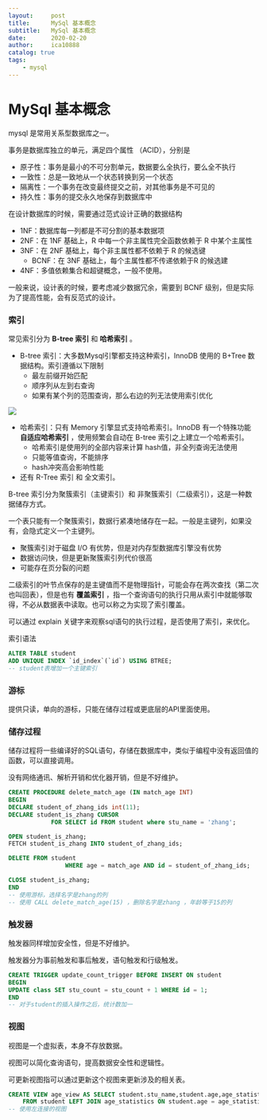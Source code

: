 ```yaml
---
layout:     post
title:      MySql 基本概念
subtitle:   MySql 基本概念
date:       2020-02-20
author:     ica10888
catalog: true
tags:
    - mysql
---
```


# MySql 基本概念

mysql 是常用关系型数据库之一。

事务是数据库独立的单元，满足四个属性 （ACID），分别是

- 原子性：事务是最小的不可分割单元，数据要么全执行，要么全不执行
- 一致性：总是一致地从一个状态转换到另一个状态
- 隔离性：一个事务在改变最终提交之前，对其他事务是不可见的
- 持久性：事务的提交永久地保存到数据库中

在设计数据库的时候，需要通过范式设计正确的数据结构

- 1NF：数据库每一列都是不可分割的基本数据项
- 2NF：在 1NF 基础上，R 中每一个非主属性完全函数依赖于 R 中某个主属性
- 3NF：在 2NF 基础上，每个非主属性都不依赖于 R 的候选键
  - BCNF：在 3NF 基础上，每个主属性都不传递依赖于R 的候选建
- 4NF：多值依赖集合和超键概念，一般不使用。

一般来说，设计表的时候，要考虑减少数据冗余，需要到 BCNF 级别，但是实际为了提高性能，会有反范式的设计。

### 索引

常见索引分为 **B-tree 索引** 和  **哈希索引** 。

- B-tree 索引：大多数Mysql引擎都支持这种索引，InnoDB 使用的 B+Tree 数据结构。索引遵循以下限制
  - 最左前缀开始匹配
  - 顺序列从左到右查询
  - 如果有某个列的范围查询，那么右边的列无法使用索引优化



![](https://awps-assets.meituan.net/mit-x/blog-images-bundle-2014/7af22798.jpg)

- 哈希索引：只有 Memory 引擎显式支持哈希索引。InnoDB 有一个特殊功能 **自适应哈希索引** ，使用频繁会自动在 B-tree  索引之上建立一个哈希索引。
  - 哈希索引是使用列的全部内容来计算 hash值，非全列查询无法使用
  - 只能等值查询，不能排序
  - hash冲突高会影响性能
- 还有 R-Tree 索引 和 全文索引。

B-tree 索引分为聚簇索引（主键索引）和 非聚簇索引（二级索引），这是一种数据储存方式。

一个表只能有一个聚簇索引，数据行紧凑地储存在一起。一般是主键列，如果没有，会隐式定义一个主键列。

- 聚簇索引对于磁盘 I/O 有优势，但是对内存型数据库引擎没有优势
- 数据访问快，但是更新聚簇索引列代价很高
- 可能存在页分裂的问题

二级索引的叶节点保存的是主键值而不是物理指针，可能会存在两次查找（第二次也叫回表），但是也有 **覆盖索引** ，指一个查询语句的执行只用从索引中就能够取得，不必从数据表中读取。也可以称之为实现了索引覆盖。

可以通过 explain 关键字来观察sql语句的执行过程，是否使用了索引，来优化。

索引语法

``` sql
ALTER TABLE student 
ADD UNIQUE INDEX `id_index`(`id`) USING BTREE;
-- student表增加一个主键索引
```

### 游标

提供只读，单向的游标，只能在储存过程或更底层的API里面使用。

### 储存过程

储存过程将一些编译好的SQL语句，存储在数据库中，类似于编程中没有返回值的函数，可以直接调用。

没有网络通讯、解析开销和优化器开销，但是不好维护。

``` sql
CREATE PROCEDURE delete_match_age (IN match_age INT)
BEGIN
DECLARE student_of_zhang_ids int(11); 
DECLARE student_is_zhang CURSOR 
			FOR SELECT id FROM student where stu_name = 'zhang';

OPEN student_is_zhang;
FETCH student_is_zhang INTO student_of_zhang_ids;

DELETE FROM student
				WHERE age = match_age AND id = student_of_zhang_ids;

CLOSE student_is_zhang;
END
-- 使用游标，选择名字是zhang的列
-- 使用 CALL delete_match_age(15) ，删除名字是zhang ，年龄等于15的列
```

### 触发器

触发器同样增加安全性，但是不好维护。

触发器分为事前触发和事后触发，语句触发和行级触发。

``` sql
CREATE TRIGGER update_count_trigger BEFORE INSERT ON student
BEGIN
UPDATE class SET stu_count = stu_count + 1 WHERE id = 1;
END
-- 对于student的插入操作之后，统计数加一
```

### 视图

视图是一个虚拟表，本身不存放数据。

视图可以简化查询语句，提高数据安全性和逻辑性。

可更新视图指可以通过更新这个视图来更新涉及的相关表。

``` sql
CREATE VIEW age_view AS SELECT student.stu_name,student.age,age_statistics.age_count_number 
    FROM student LEFT JOIN age_statistics ON student.age = age_statistics.age
-- 使用左连接的视图
```


